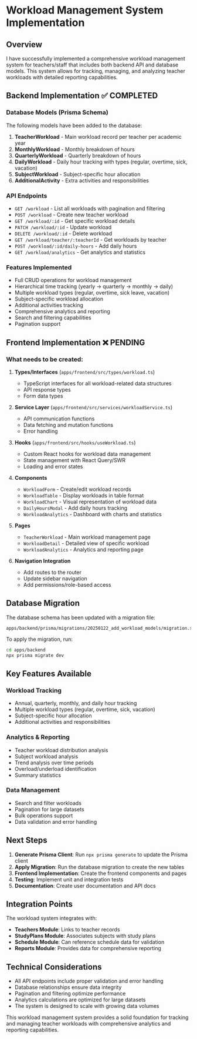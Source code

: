 # Workload Management System Implementation

## Overview
I have successfully implemented a comprehensive workload management system for teachers/staff that includes both backend API and database models. This system allows for tracking, managing, and analyzing teacher workloads with detailed reporting capabilities.

## Backend Implementation ✅ COMPLETED

### Database Models (Prisma Schema)
The following models have been added to the database:

1. **TeacherWorkload** - Main workload record per teacher per academic year
2. **MonthlyWorkload** - Monthly breakdown of hours
3. **QuarterlyWorkload** - Quarterly breakdown of hours  
4. **DailyWorkload** - Daily hour tracking with types (regular, overtime, sick, vacation)
5. **SubjectWorkload** - Subject-specific hour allocation
6. **AdditionalActivity** - Extra activities and responsibilities

### API Endpoints
- `GET /workload` - List all workloads with pagination and filtering
- `POST /workload` - Create new teacher workload
- `GET /workload/:id` - Get specific workload details
- `PATCH /workload/:id` - Update workload
- `DELETE /workload/:id` - Delete workload
- `GET /workload/teacher/:teacherId` - Get workloads by teacher
- `POST /workload/:id/daily-hours` - Add daily hours
- `GET /workload/analytics` - Get analytics and statistics

### Features Implemented
- Full CRUD operations for workload management
- Hierarchical time tracking (yearly → quarterly → monthly → daily)
- Multiple workload types (regular, overtime, sick leave, vacation)
- Subject-specific workload allocation
- Additional activities tracking
- Comprehensive analytics and reporting
- Search and filtering capabilities
- Pagination support

## Frontend Implementation ❌ PENDING

### What needs to be created:

1. **Types/Interfaces** (`apps/frontend/src/types/workload.ts`)
   - TypeScript interfaces for all workload-related data structures
   - API response types
   - Form data types

2. **Service Layer** (`apps/frontend/src/services/workloadService.ts`)
   - API communication functions
   - Data fetching and mutation functions
   - Error handling

3. **Hooks** (`apps/frontend/src/hooks/useWorkload.ts`)
   - Custom React hooks for workload data management
   - State management with React Query/SWR
   - Loading and error states

4. **Components**
   - `WorkloadForm` - Create/edit workload records
   - `WorkloadTable` - Display workloads in table format
   - `WorkloadChart` - Visual representation of workload data
   - `DailyHoursModal` - Add daily hours tracking
   - `WorkloadAnalytics` - Dashboard with charts and statistics

5. **Pages**
   - `TeacherWorkload` - Main workload management page
   - `WorkloadDetail` - Detailed view of specific workload
   - `WorkloadAnalytics` - Analytics and reporting page

6. **Navigation Integration**
   - Add routes to the router
   - Update sidebar navigation
   - Add permissions/role-based access

## Database Migration

The database schema has been updated with a migration file:
```
apps/backend/prisma/migrations/20250122_add_workload_models/migration.sql
```

To apply the migration, run:
```bash
cd apps/backend
npx prisma migrate dev
```

## Key Features Available

### Workload Tracking
- Annual, quarterly, monthly, and daily hour tracking
- Multiple workload types (regular, overtime, sick, vacation)
- Subject-specific hour allocation
- Additional activities and responsibilities

### Analytics & Reporting
- Teacher workload distribution analysis
- Subject workload analysis
- Trend analysis over time periods
- Overload/underload identification
- Summary statistics

### Data Management
- Search and filter workloads
- Pagination for large datasets
- Bulk operations support
- Data validation and error handling

## Next Steps

1. **Generate Prisma Client**: Run `npx prisma generate` to update the Prisma client
2. **Apply Migration**: Run the database migration to create the new tables
3. **Frontend Implementation**: Create the frontend components and pages
4. **Testing**: Implement unit and integration tests
5. **Documentation**: Create user documentation and API docs

## Integration Points

The workload system integrates with:
- **Teachers Module**: Links to teacher records
- **StudyPlans Module**: Associates subjects with study plans
- **Schedule Module**: Can reference schedule data for validation
- **Reports Module**: Provides data for comprehensive reporting

## Technical Considerations

- All API endpoints include proper validation and error handling
- Database relationships ensure data integrity
- Pagination and filtering optimize performance
- Analytics calculations are optimized for large datasets
- The system is designed to scale with growing data volumes

This workload management system provides a solid foundation for tracking and managing teacher workloads with comprehensive analytics and reporting capabilities.
